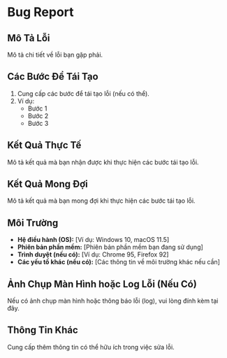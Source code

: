 # Bug Report

## Mô Tả Lỗi

Mô tả chi tiết về lỗi bạn gặp phải.

## Các Bước Để Tái Tạo

1. Cung cấp các bước để tái tạo lỗi (nếu có thể).
2. Ví dụ:
   - Bước 1
   - Bước 2
   - Bước 3

## Kết Quả Thực Tế

Mô tả kết quả mà bạn nhận được khi thực hiện các bước tái tạo lỗi.

## Kết Quả Mong Đợi

Mô tả kết quả mà bạn mong đợi khi thực hiện các bước tái tạo lỗi.

## Môi Trường

- **Hệ điều hành (OS):** [Ví dụ: Windows 10, macOS 11.5]
- **Phiên bản phần mềm:** [Phiên bản phần mềm bạn đang sử dụng]
- **Trình duyệt (nếu có):** [Ví dụ: Chrome 95, Firefox 92]
- **Các yếu tố khác (nếu có):** [Các thông tin về môi trường khác nếu cần]

## Ảnh Chụp Màn Hình hoặc Log Lỗi (Nếu Có)

Nếu có ảnh chụp màn hình hoặc thông báo lỗi (log), vui lòng đính kèm tại đây.

## Thông Tin Khác

Cung cấp thêm thông tin có thể hữu ích trong việc sửa lỗi.
